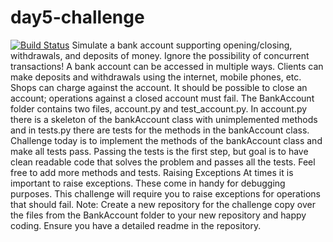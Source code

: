 # day5-challenge
[![Build Status](https://travis-ci.org/VivianDoreen/day5-challenge.svg?branch=day5-challenge)](https://travis-ci.org/VivianDoreen/day5-challenge)
Simulate a bank account supporting opening/closing, withdrawals, and deposits of money. Ignore the possibility of concurrent transactions!  A bank account can be accessed in multiple ways. Clients can make deposits and withdrawals using the internet, mobile phones, etc. Shops can charge against the account.  It should be possible to close an account; operations against a closed account must fail.  The BankAccount folder contains two files, account.py and test_account.py. In account.py there is a skeleton of the bankAccount class with unimplemented methods and in tests.py there are tests for the methods in the bankAccount class. Challenge today is to implement the methods of the bankAccount class and make all tests pass. Passing the tests is the first step, but goal is to have clean readable code that solves the problem and passes all the tests. Feel free to add more methods and tests.  Raising Exceptions At times it is important to raise exceptions. These come in handy for debugging purposes. This challenge will require you to raise exceptions for operations that should fail.  Note: Create a new repository for the challenge copy over the files from the BankAccount folder to your new repository and happy coding. Ensure you have a detailed readme in the repository.
